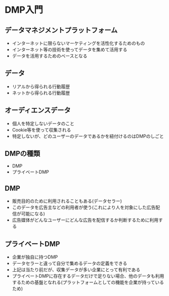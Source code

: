 # DMP入門

## データマネジメントプラットフォーム
* インターネットに限らないマーケティングを活性化するためのもの
* インターネット等の技術を使ってデータを集めて活用する
* データを活用するためのベースとなる

## データ
* リアルから得られる行動履歴
* ネットから得られる行動履歴

## オーディエンスデータ
* 個人を特定しないデータのこと
* Cookie等を使って収集される
* 特定しないが、どのユーザーのデータであるかを紐付けるのはDMPのしごと

## DMPの種類
* DMP
* プライベートDMP

## DMP
* 販売目的のために利用されることもある(データセラー)
* このデータを広告主などの利用者が使う(これにより人を対象にした広告配信が可能になる)
* 広告媒体がどんなユーザーにどんな広告を配信するか判断するために利用する

## プライベートDMP
* 企業が独自に持つDMP
* データセラーと違って自分で集めるデータの定義をできる
* 上記は当たり前だが、収集データが多い企業にとって有利である
* プライベートDMPに存在するデータだけで足りない場合、他のデータも利用するための基盤となれる(プラットフォームとしての機能を企業が持っているため)
